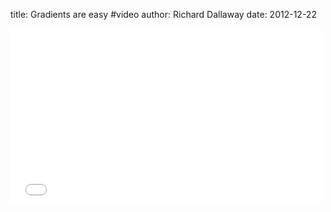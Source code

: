 title: Gradients are easy #video
author: Richard Dallaway
date: 2012-12-22

<iframe src="//player.vimeo.com/video/76711959" width="500" height="281" frameborder="0" webkitallowfullscreen="webkitallowfullscreen" mozallowfullscreen="mozallowfullscreen" allowfullscreen="allowfullscreen"></iframe>

